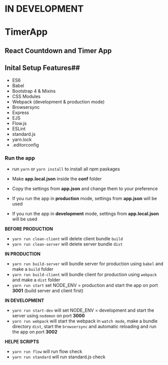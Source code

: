 # IN DEVELOPMENT #

# TimerApp #

## React Countdown and Timer App ##


## Inital Setup Features##
* ES6
* Babel
* Bootstrap 4 & Mixins
* CSS Modules
* Webpack (development & production mode)
* Browsersync
* Express
* EJS
* Flow.js
* ESLint
* standard.js
* yarn.lock
* .editorconfig




### Run the app ###

* run `yarn` or `yarn install` to install all npm paskages

* Make **app.local.json** inside the **conf** folder 
* Copy the settings from **app.json** and change them to your preference
* If you run the app in **production** mode, settings from **app.json** will be used 
* If you run the app in **development** mode, settings from **app.local.json** will be used 

**BEFORE PRODUCTION**
* `yarn run clean-client` will delete client bundle `build`
* `yarn run clean-server` will delete server bundle `dist`

**IN PRODUCTION**
* `yarn run build-server`  will bundle server for production using `babel` and make a `build` folder
* `yarn run build-client` will bundle client for production using `webpack` and make a `dist` folder
* `yarn run start` set NODE_ENV = production and start the app on port **3001** (build server and client first)

**IN DEVELOPMENT**
* `yarn run start-dev` will set NODE_ENV = development and start the server using `nodemon` on port **3000**
* `yarn run webpack` will start the webpack in `watch mode`, make a bundle directory `dist`, start the `browsersync` and automatic reloading and run the app on port **3002**   

**HELPE SCRIPTS**
* `yarn run flow` will run flow check
* `yarn run standard` will run standard.js check
